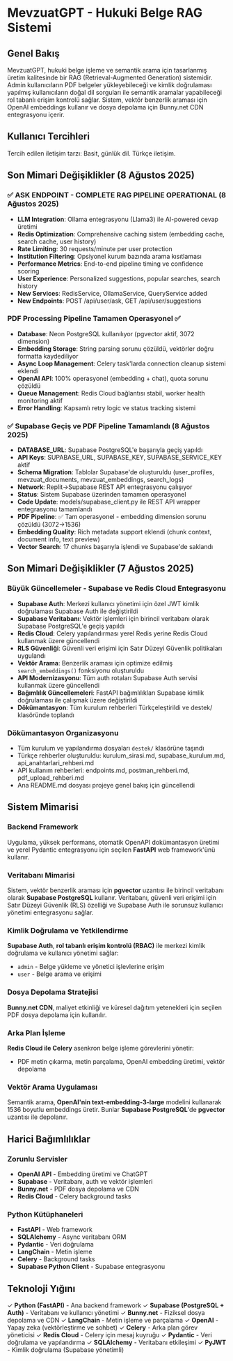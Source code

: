 # MevzuatGPT - Hukuki Belge RAG Sistemi

## Genel Bakış

MevzuatGPT, hukuki belge işleme ve semantik arama için tasarlanmış üretim kalitesinde bir RAG (Retrieval-Augmented Generation) sistemidir. Admin kullanıcıların PDF belgeler yükleyebileceği ve kimlik doğrulaması yapılmış kullanıcıların doğal dil sorguları ile semantik aramalar yapabileceği rol tabanlı erişim kontrolü sağlar. Sistem, vektör benzerlik araması için OpenAI embeddings kullanır ve dosya depolama için Bunny.net CDN entegrasyonu içerir.

## Kullanıcı Tercihleri

Tercih edilen iletişim tarzı: Basit, günlük dil. Türkçe iletişim.

## Son Mimari Değişiklikler (8 Ağustos 2025)

### ✅ ASK ENDPOINT - COMPLETE RAG PIPELINE OPERATIONAL (8 Ağustos 2025)
- **LLM Integration**: Ollama entegrasyonu (Llama3) ile AI-powered cevap üretimi
- **Redis Optimization**: Comprehensive caching sistem (embedding cache, search cache, user history)
- **Rate Limiting**: 30 requests/minute per user protection
- **Institution Filtering**: Opsiyonel kurum bazında arama kısıtlaması 
- **Performance Metrics**: End-to-end pipeline timing ve confidence scoring
- **User Experience**: Personalized suggestions, popular searches, search history
- **New Services**: RedisService, OllamaService, QueryService added
- **New Endpoints**: POST /api/user/ask, GET /api/user/suggestions

### PDF Processing Pipeline Tamamen Operasyonel ✅
- **Database**: Neon PostgreSQL kullanılıyor (pgvector aktif, 3072 dimension)
- **Embedding Storage**: String parsing sorunu çözüldü, vektörler doğru formatta kaydediliyor
- **Async Loop Management**: Celery task'larda connection cleanup sistemi eklendi
- **OpenAI API**: 100% operasyonel (embedding + chat), quota sorunu çözüldü
- **Queue Management**: Redis Cloud bağlantısı stabil, worker health monitoring aktif
- **Error Handling**: Kapsamlı retry logic ve status tracking sistemi

### ✅ Supabase Geçiş ve PDF Pipeline Tamamlandı (8 Ağustos 2025)
- **DATABASE_URL**: Supabase PostgreSQL'e başarıyla geçiş yapıldı
- **API Keys**: SUPABASE_URL, SUPABASE_KEY, SUPABASE_SERVICE_KEY aktif
- **Schema Migration**: Tablolar Supabase'de oluşturuldu (user_profiles, mevzuat_documents, mevzuat_embeddings, search_logs)
- **Network**: Replit→Supabase REST API entegrasyonu çalışıyor
- **Status**: Sistem Supabase üzerinden tamamen operasyonel
- **Code Update**: models/supabase_client.py ile REST API wrapper entegrasyonu tamamlandı
- **PDF Pipeline**: ✅ Tam operasyonel - embedding dimension sorunu çözüldü (3072→1536)
- **Embedding Quality**: Rich metadata support eklendi (chunk context, document info, text preview)
- **Vector Search**: 17 chunks başarıyla işlendi ve Supabase'de saklandı

## Son Mimari Değişiklikler (7 Ağustos 2025)

### Büyük Güncellemeler - Supabase ve Redis Cloud Entegrasyonu
- **Supabase Auth**: Merkezi kullanıcı yönetimi için özel JWT kimlik doğrulaması Supabase Auth ile değiştirildi
- **Supabase Veritabanı**: Vektör işlemleri için birincil veritabanı olarak Supabase PostgreSQL'e geçiş yapıldı
- **Redis Cloud**: Celery yapılandırması yerel Redis yerine Redis Cloud kullanmak üzere güncellendi
- **RLS Güvenliği**: Güvenli veri erişimi için Satır Düzeyi Güvenlik politikaları uygulandı
- **Vektör Arama**: Benzerlik araması için optimize edilmiş `search_embeddings()` fonksiyonu oluşturuldu
- **API Modernizasyonu**: Tüm auth rotaları Supabase Auth servisi kullanmak üzere güncellendi
- **Bağımlılık Güncellemeleri**: FastAPI bağımlılıkları Supabase kimlik doğrulaması ile çalışmak üzere değiştirildi
- **Dökümantasyon**: Tüm kurulum rehberleri Türkçeleştirildi ve destek/ klasöründe toplandı

### Dökümantasyon Organizasyonu
- Tüm kurulum ve yapılandırma dosyaları `destek/` klasörüne taşındı
- Türkçe rehberler oluşturuldu: kurulum_sirasi.md, supabase_kurulum.md, api_anahtarlari_rehberi.md
- API kullanım rehberleri: endpoints.md, postman_rehberi.md, pdf_upload_rehberi.md
- Ana README.md dosyası projeye genel bakış için güncellendi

## Sistem Mimarisi

### Backend Framework
Uygulama, yüksek performans, otomatik OpenAPI dokümantasyon üretimi ve yerel Pydantic entegrasyonu için seçilen **FastAPI** web framework'ünü kullanır.

### Veritabanı Mimarisi
Sistem, vektör benzerlik araması için **pgvector** uzantısı ile birincil veritabanı olarak **Supabase PostgreSQL** kullanır. Veritabanı, güvenli veri erişimi için Satır Düzeyi Güvenlik (RLS) özelliği ve Supabase Auth ile sorunsuz kullanıcı yönetimi entegrasyonu sağlar.

### Kimlik Doğrulama ve Yetkilendirme
**Supabase Auth**, **rol tabanlı erişim kontrolü (RBAC)** ile merkezi kimlik doğrulama ve kullanıcı yönetimi sağlar:
- `admin` - Belge yükleme ve yönetici işlevlerine erişim
- `user` - Belge arama ve erişimi

### Dosya Depolama Stratejisi
**Bunny.net CDN**, maliyet etkinliği ve küresel dağıtım yetenekleri için seçilen PDF dosya depolama için kullanılır.

### Arka Plan İşleme
**Redis Cloud ile Celery** asenkron belge işleme görevlerini yönetir:
- PDF metin çıkarma, metin parçalama, OpenAI embedding üretimi, vektör depolama

### Vektör Arama Uygulaması
Semantik arama, **OpenAI'nin text-embedding-3-large** modelini kullanarak 1536 boyutlu embeddings üretir. Bunlar **Supabase PostgreSQL**'de **pgvector** uzantısı ile depolanır.

## Harici Bağımlılıklar

### Zorunlu Servisler
- **OpenAI API** - Embedding üretimi ve ChatGPT
- **Supabase** - Veritabanı, auth ve vektör işlemleri
- **Bunny.net** - PDF dosya depolama ve CDN
- **Redis Cloud** - Celery background tasks

### Python Kütüphaneleri
- **FastAPI** - Web framework
- **SQLAlchemy** - Async veritabanı ORM
- **Pydantic** - Veri doğrulama
- **LangChain** - Metin işleme
- **Celery** - Background tasks
- **Supabase Python Client** - Supabase entegrasyonu

## Teknoloji Yığını

✓ **Python (FastAPI)** - Ana backend framework
✓ **Supabase (PostgreSQL + Auth)** - Veritabanı ve kullanıcı yönetimi
✓ **Bunny.net** - Fiziksel dosya depolama ve CDN
✓ **LangChain** - Metin işleme ve parçalama
✓ **OpenAI** - Yapay zeka (vektörleştirme ve sohbet)
✓ **Celery** - Arka plan görev yöneticisi
✓ **Redis Cloud** - Celery için mesaj kuyruğu
✓ **Pydantic** - Veri doğrulama ve yapılandırma
✓ **SQLAlchemy** - Veritabanı etkileşimi
✓ **PyJWT** - Kimlik doğrulama (Supabase yönetimli)